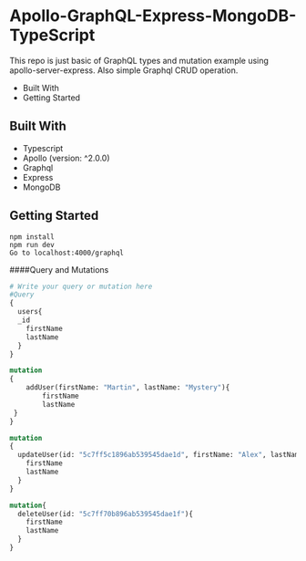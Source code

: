 # Apollo-GraphQL-Express-MongoDB-TypeScript

This repo is just basic of GraphQL types and mutation example using apollo-server-express. Also simple Graphql CRUD operation.

- Built With
- Getting Started

## Built With

- Typescript
- Apollo (version: ^2.0.0)
- Graphql
- Express
- MongoDB

## Getting Started

```
npm install
npm run dev
Go to localhost:4000/graphql
```

####Query and Mutations

```Graphql
# Write your query or mutation here
#Query
{
  users{
  _id
    firstName
    lastName
  }
}

mutation
{
	addUser(firstName: "Martin", lastName: "Mystery"){
		firstName
		lastName
 }
}

mutation
{
  updateUser(id: "5c7ff5c1896ab539545dae1d", firstName: "Alex", lastName: "Mystery"){
    firstName
    lastName
  }
}

mutation{
  deleteUser(id: "5c7ff70b896ab539545dae1f"){
    firstName
    lastName
  }
}
```
